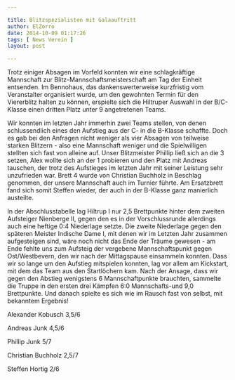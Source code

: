 ```yaml
---

title: Blitzspezialisten mit Galaauftritt
author: ElZorro
date: 2014-10-09 01:17:26
tags: [ News Verein ]
layout: post

---
```


Trotz einiger Absagen im Vorfeld konnten wir eine schlagkräftige Mannschaft zur Blitz-Mannschaftsmeisterschaft am Tag der Einheit entsenden. Im Bennohaus, das dankenswerterweise kurzfristig vom Veranstalter organisiert wurde, um den gewohnten Termin für den Viererblitz halten zu können, erspielte sich die Hiltruper Auswahl in der B/C-Klasse einen dritten Platz unter 9 angetretenen Teams.

<!-- continue -->
Wir konnten im letzten Jahr immerhin zwei Teams stellen, von denen schlussendlich eines den Aufstieg aus der C- in die B-Klasse schaffte. Doch es gab bei den Anfragen nicht weniger als vier Absagen von teilweise starken Blitzern - also eine Mannschaft weniger und die Spielwilligen stellten sich fast von alleine auf. Unser Blitzmeister Phillip ließ sich an die 3 setzen, Alex wollte sich an der 1 probieren und den Platz mit Andreas tauschen, der trotz des Aufstieges im letzten Jahr mit seiner Leistung sehr unzufrieden war. Brett 4 wurde von Christian Buchholz in Beschlag genommen, der unsere Mannschaft auch im Turnier führte. Am Ersatzbrett fand sich somit Steffen wieder, der auch in der B-Klasse ganz manierlich austeilte.

In der Abschlusstabelle lag Hiltrup I nur 2,5 Brettpunkte hinter dem zweiten Aufsteiger Nienberge II, gegen den es in der Vorschlussrunde allerdings auch eine heftige 0:4 Niederlage setzte. Die zweite Niederlage gegen den späteren Meister Indische Dame I, mit denen wir im Letzten Jahr zusammen aufgesteigen sind, wäre noch nicht das Ende der Träume gewesen - am Ende fehlte uns zum Aufsteig der vergebene Mannschaftspunkt gegen Ost/Westbevern, den wir nach der Mittagspause einsammeln konnten. Dass wir so lange um den Aufstieg mitspielen konnten, lag vor allem am Kickstart, mit dem das Team aus den Startlöchern kam. Nach der Ansage, dass wir gegen den Abstieg wenigstens 6 Mannschaftpunkte brauchten, sammelte die Truppe in den ersten drei Kämpfen 6:0 Mannschafts-und 9,0 Brettpunkte. Und danach spielte es sich wie im Rausch fast von selbst, mit bekanntem Ergebnis!

Alexander Kobusch 3,5/6

Andreas Junk 4,5/6

Phillip Junk 5/7

Christian Buchholz 2,5/7

Steffen Hortig 2/6

